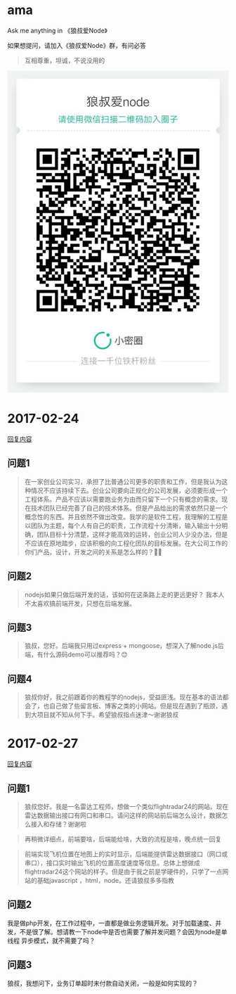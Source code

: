 # ama

Ask me anything in 《狼叔爱Node》

如果想提问，请加入《狼叔爱Node》群，有问必答

> 互相尊重，坦诚，不说没用的

![Connect](connect.jpg)

# 2017-02-24

[回复内容](https://wx.xiaomiquan.com/mweb/views/topicdetail/topicdetail.html?topic_id=825114512512&secret=nz1g98h4s9mjd46jzu0tbx7blebu4enq&from=singlemessage)

## 问题1

> 在一家创业公司实习，承担了比普通公司更多的职责和工作，但是我认为这种情况不应该持续下去。创业公司要向正规化的公司发展，必须要形成一个工程体系。产品不应该以需要跑业务为由而只留下一个只有概念的需求。现在技术团队已经完善了自己的技术体系。但是产品给出的需求依然只是一个概念性的东西。并且依然不做出改变。我学的是软件工程，我理解的工程是以团队为主题，每个人有自己的职责，工作流程十分清晰，输入输出十分明确，团队目标十分清楚，这样才能高效的运转，创业公司人少没办法，但是不应该在原地踏步，应该积极的向工程化团队的目标发展。在大公司工作的你们产品，设计，开发之间的关系是怎么样的？👀👀

## 问题2

> nodejs如果只做后端开发的话，该如何在这条路上走的更远更好？ 我本人不太喜欢搞前端开发，只想在后端发展。

## 问题3

> 狼叔，您好。后端我只用过express + mongoose，想深入了解node.js后端，有什么源码demo可以推荐吗？😊

## 问题4

> 狼叔你好，我之前跟着你的教程学的nodejs，受益匪浅。现在基本的语法都会了，也自己做了些留言板、博客之类的小网站。但是现在遇到了瓶颈，遇到大项目就不知从何下手。希望狼叔指点迷津～谢谢狼叔


# 2017-02-27

[回复内容](https://wx.xiaomiquan.com/mweb/views/topicdetail/topicdetail.html?topic_id=551225855554&secret=nz1g98h4s9mjd46jzu0tbx7blebu4enq)

## 问题1

> 狼叔您好。我是一名雷达工程师，想做一个类似flightradar24的网站。现在雷达数据输出接口有网口和串口。请问这样的网站前后端怎么设计，数据怎么接入和存储？谢谢啦

> 再稍微详细点，前端要啥，后端能给啥，大致的流程是啥，晚点统一回复

> 前端实现飞机位置在地图上的实时显示，后端能提供雷达数据接口（网口或串口），接口实时输出飞机的位置高度速度等信息。总体上想做成flightradar24这个网站的样子。但是由于我之前是学硬件的，只学了一点网站的基础javascript ，html，node。还请狼叔多多指教

## 问题2

我是做php开发，在工作过程中，一直都是做业务逻辑开发。对于加载速度、并发，不是很了解。想请教一下node中是否也需要了解并发问题？会因为node是单线程 异步模式，就不需要了吗？

## 问题3

狼叔，我想问下，业务订单超时未付款自动关闭，一般是如何实现的？
